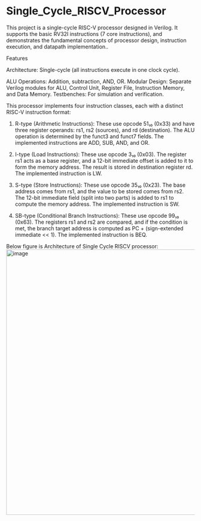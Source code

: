 # Single_Cycle_RISCV_Processor
This project is a single-cycle RISC-V processor designed in Verilog. It supports the basic RV32I instructions (7 core instructions), and demonstrates the fundamental concepts of processor design, instruction execution, and datapath implementation..

Features

Architecture: Single-cycle (all instructions execute in one clock cycle).

ALU Operations: Addition, subtraction, AND, OR.
Modular Design: Separate Verilog modules for ALU, Control Unit, Register File, Instruction Memory, and Data Memory.
Testbenches: For simulation and verification.

This processor implements four instruction classes, each with a distinct RISC-V instruction format:

1. R-type (Arithmetic Instructions): These use opcode 51₁₀ (0x33) and have three register operands: rs1, rs2 (sources), and rd (destination). The ALU operation is determined by the funct3 and funct7 fields. The implemented instructions are ADD, SUB, AND, and OR.

2. I-type (Load Instructions): These use opcode 3₁₀ (0x03). The register rs1 acts as a base register, and a 12-bit immediate offset is added to it to form the memory address. The result is stored in destination register rd. The implemented instruction is LW.

3. S-type (Store Instructions): These use opcode 35₁₀ (0x23). The base address comes from rs1, and the value to be stored comes from rs2. The 12-bit immediate field (split into two parts) is added to rs1 to compute the memory address. The implemented instruction is SW.

4. SB-type (Conditional Branch Instructions): These use opcode 99₁₀ (0x63). The registers rs1 and rs2 are compared, and if the condition is met, the branch target address is computed as PC + (sign-extended immediate << 1). The implemented instruction is BEQ.


Below figure is Architecture of Single Cycle RISCV processor:
<img width="950" height="710" alt="image" src="https://github.com/user-attachments/assets/7405b95b-e59c-4621-921f-ff7ff874cc5e" />
